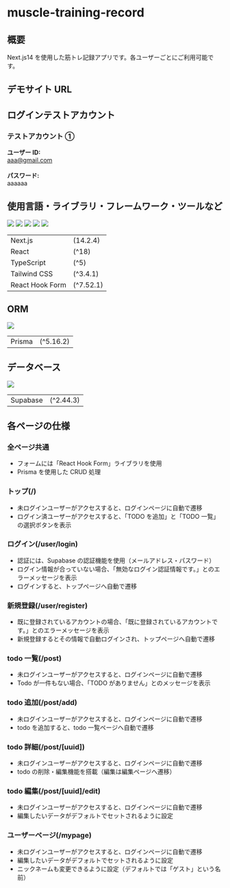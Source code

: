 # muscle-training-record

## 概要

Next.js14 を使用した筋トレ記録アプリです。各ユーザーごとにご利用可能です。

## デモサイト URL

## ログインテストアカウント

### テストアカウント ①

<b>ユーザー ID:</b><br/>
aaa@gmail.com<br/>
<br/>
<b>パスワード:</b><br/>
aaaaaa

## 使用言語・ライブラリ・フレームワーク・ツールなど

<p>
<img src="https://img.shields.io/badge/Next-black?style=for-the-badge&logo=next.js&logoColor=white">
<img src="https://img.shields.io/badge/react-%2320232a.svg?style=for-the-badge&logo=react&logoColor=%2361DAFB">
<img src="https://img.shields.io/badge/typescript-%23007ACC.svg?style=for-the-badge&logo=typescript&logoColor=white">
<img src="https://img.shields.io/badge/tailwindcss-%2338B2AC.svg?style=for-the-badge&logo=tailwind-css&logoColor=white">
<img src="https://img.shields.io/badge/React%20Hook%20Form-%23EC5990.svg?style=for-the-badge&logo=reacthookform&logoColor=white">
</p>
<table>
  <tr>
    <td>Next.js</td>
    <td>(14.2.4)</td>
  </tr>
  <tr>
    <td>React</td>
    <td>(^18)</td>
  </tr>
  <tr>
    <td>TypeScript</td>
    <td>(^5)</td>
  </tr>
  <tr>
    <td>Tailwind CSS</td>
    <td>(^3.4.1)</td>
  </tr>
  <tr>
    <td>React Hook Form</td>
    <td>(^7.52.1)</td>
  </tr>
</table>

## ORM

<p>
<img src="https://img.shields.io/badge/Prisma-3982CE?style=for-the-badge&logo=Prisma&logoColor=white">
</p>
<table>
  <tr>
    <td>Prisma</td>
    <td>(^5.16.2)</td>
  </tr>
</table>

## データベース

<p>
<img src="https://img.shields.io/badge/Supabase-3ECF8E?style=for-the-badge&logo=supabase&logoColor=white">
</p>
<table>
  <tr>
    <td>Supabase</td>
    <td>(^2.44.3)</td>
  </tr>
</table>

## 各ページの仕様

### 全ページ共通

- フォームには「React Hook Form」ライブラリを使用
- Prisma を使用した CRUD 処理

### トップ(/)

- 未ログインユーザーがアクセスすると、ログインページに自動で遷移
- ログイン済ユーザーがアクセスすると、「TODO を追加」と「TODO 一覧」の選択ボタンを表示

### ログイン(/user/login)

- 認証には、Supabase の認証機能を使用（メールアドレス・パスワード）
- ログイン情報が合っていない場合、「無効なログイン認証情報です。」とのエラーメッセージを表示
- ログインすると、トップページへ自動で遷移

### 新規登録(/user/register)

- 既に登録されているアカウントの場合、「既に登録されているアカウントです。」とのエラーメッセージを表示
- 新規登録するとその情報で自動ログインされ、トップページへ自動で遷移

### todo 一覧(/post)

- 未ログインユーザーがアクセスすると、ログインページに自動で遷移
- Todo が一件もない場合、「TODO がありません」とのメッセージを表示

### todo 追加(/post/add)

- 未ログインユーザーがアクセスすると、ログインページに自動で遷移
- todo を追加すると、todo 一覧ページへ自動で遷移

### todo 詳細(/post/[uuid])

- 未ログインユーザーがアクセスすると、ログインページに自動で遷移
- todo の削除・編集機能を搭載（編集は編集ページへ遷移）

### todo 編集(/post/[uuid]/edit)

- 未ログインユーザーがアクセスすると、ログインページに自動で遷移
- 編集したいデータがデフォルトでセットされるように設定

### ユーザーページ(/mypage)

- 未ログインユーザーがアクセスすると、ログインページに自動で遷移
- 編集したいデータがデフォルトでセットされるように設定
- ニックネームも変更できるように設定（デフォルトでは「ゲスト」という名前）
